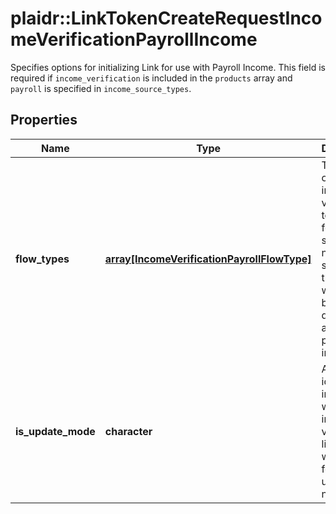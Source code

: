 # plaidr::LinkTokenCreateRequestIncomeVerificationPayrollIncome

Specifies options for initializing Link for use with Payroll Income. This field is required if `income_verification` is included in the `products` array and `payroll` is specified in `income_source_types`.

## Properties
Name | Type | Description | Notes
------------ | ------------- | ------------- | -------------
**flow_types** | [**array[IncomeVerificationPayrollFlowType]**](IncomeVerificationPayrollFlowType.md) | The types of payroll income verification to enable for the link session. If none are specified, then users will see both document and digital payroll income. | [optional] 
**is_update_mode** | **character** | An identifier to indicate whether the income verification link token will be used for an update or not | [optional] 



